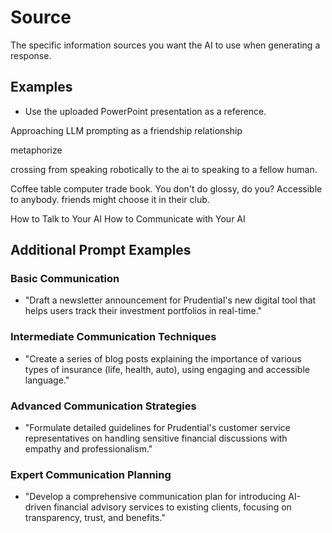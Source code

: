 # Source

The specific information sources you want the AI to use when generating a response.

## Examples

- Use the uploaded PowerPoint presentation as a reference.

Approaching LLM prompting as a friendship relationship

metaphorize

crossing from speaking robotically to the ai to speaking to a fellow human.

Coffee table computer trade book. You don't do glossy, do you? Accessible to anybody. friends might choose it in their club.

How to Talk to Your AI
How to Communicate with Your AI

## Additional Prompt Examples

### Basic Communication
- "Draft a newsletter announcement for Prudential's new digital tool that helps users track their investment portfolios in real-time."

### Intermediate Communication Techniques
- "Create a series of blog posts explaining the importance of various types of insurance (life, health, auto), using engaging and accessible language."

### Advanced Communication Strategies
- "Formulate detailed guidelines for Prudential's customer service representatives on handling sensitive financial discussions with empathy and professionalism."

### Expert Communication Planning
- "Develop a comprehensive communication plan for introducing AI-driven financial advisory services to existing clients, focusing on transparency, trust, and benefits."
